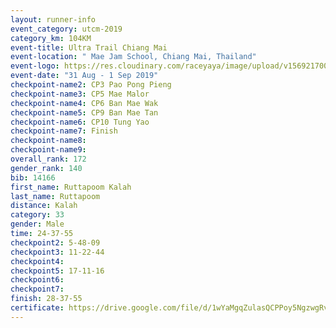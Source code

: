 ```yaml
---
layout: runner-info 
event_category: utcm-2019 
category_km: 104KM 
event-title: Ultra Trail Chiang Mai 
event-location: " Mae Jam School, Chiang Mai, Thailand" 
event-logo: https://res.cloudinary.com/raceyaya/image/upload/v1569217001/logo/ultra-trail-chiangmai_ay7efp.jpg 
event-date: "31 Aug - 1 Sep 2019" 
checkpoint-name2: CP3 Pao Pong Pieng 
checkpoint-name3: CP5 Mae Malor 
checkpoint-name4: CP6 Ban Mae Wak  
checkpoint-name5: CP9 Ban Mae Tan 
checkpoint-name6: CP10 Tung Yao 
checkpoint-name7: Finish 
checkpoint-name8: 
checkpoint-name9: 
overall_rank: 172
gender_rank: 140
bib: 14166
first_name: Ruttapoom Kalah
last_name: Ruttapoom
distance: Kalah
category: 33
gender: Male
time: 24-37-55
checkpoint2: 5-48-09
checkpoint3: 11-22-44
checkpoint4: 
checkpoint5: 17-11-16
checkpoint6: 
checkpoint7: 
finish: 28-37-55
certificate: https://drive.google.com/file/d/1wYaMgqZulasQCPPoy5NgzwgRvpVzs2yz/view?usp=sharing
---
```


